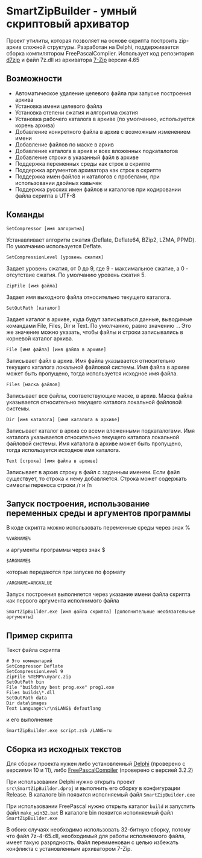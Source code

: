 # SmartZipBuilder - умный скриптовый архиватор

Проект утилиты, которая позволяет на основе скрипта построить zip-архив сложной структуры.
Разработан на Delphi, поддерживается сборка компилятором FreePascalCompiler.
Использует код репозитория [d7zip](https://github.com/zedalaye/d7zip) и файл 7z.dll из архиватора
[7-Zip](https://www.7-zip.org) версии 4.65

## Возможности

* Автоматическое удаление целевого файла при запуске построения архива
* Установка имени целевого файла
* Установка степени сжатия и алгоритма сжатия
* Установка рабочего каталога в архиве (по умолчанию, используется корень архива)
* Добавление конкретного файла в архив с возможным изменением имени
* Добавление файлов по маске в архив
* Добавление каталога в архив и всех вложенных подкаталогов
* Добавление строки в указанный файл в архиве
* Поддержка переменных среды как строк в скрипте
* Поддержка аргументов архиватора как строк в скрипте
* Поддержка имен файлов и каталогов с пробелами, при использовании двойных кавычек
* Поддержка русских имен файлов и каталогов при кодировании файла скрипта в UTF-8

## Команды

`SetCompressor [имя алгоритма]`

Устанавливает алгоритм сжатия (Deflate, Deflate64, BZip2, LZMA, PPMD). По умолчанию используется Deflate.

`SetCompressionLevel [уровень сжатия]`

Задает уровень сжатия, от 0 до 9, где 9 - максимальное сжатие, а 0 - отсутствие сжатия.
По умолчанию уровень сжатия 5.

`ZipFile [имя файла]`

Задает имя выходного файла относительно текущего каталога.

`SetOutPath [каталог]`

Задает каталог в архиве, куда будут записываться данные, выводимые командами File, Files, Dir и Text.
По умолчанию, равно значению `.`. Это же значение можно указать, чтобы файлы и строки записывались в корневой каталог архива.

`File [имя файла] [имя файла в архиве]`

Записывает файл в архив. Имя файла указывается относительно текущего каталога локальной файловой системы. Имя файла в архиве может быть пропущено, тогда используется исходное имя файла.

`Files [маска файлов]`

Записывает все файлы, соответствующие маске, в архив. Маска файла указывается относительно текущего каталога локальной файловой системы.

`Dir [имя каталога] [имя каталога в архиве]`

Записывает каталог в архив со всеми вложенными подкаталогами. Имя каталога указывается относительно текущего каталога локальной файловой системы. Имя каталога в архиве может быть пропущено, тогда используется исходное имя каталога.

`Text [строка] [имя файла в архиве]`

Записывает в архив строку в файл с заданным именем. Если файл существует, то строка к нему добавляется. Строка может содержать символы переноса строки /r и /n

## Запуск построения, использование переменных среды и аргументов программы

В коде скрипта можно использовать переменные среды через знак %

`%VARNAME%`

и аргументы программы через знак $

`$ARGNAME$`

которые передаются при запуске по формату

`/ARGNAME=ARGVALUE`

Запуск построения выполняется через указание имени файла скрипта как первого аргумента исполнимого файла

`SmartZipBuilder.exe [имя файла скрипта] [дополнительные необязательные аргументы]`

## Пример скрипта

Текст файла скрипта
```
# Это комментарий
SetCompressor Deflate
SetCompressionLevel 9
ZipFile %TEMP%\myarc.zip
SetOutPath bin
File "builds\my best prog.exe" prog1.exe
Files builds\*.dll
SetOutPath data
Dir data\images
Text Language:\r\n$LANG$ defautlang
```

и его выполнение

`SmartZipBuilder.exe script.zsb /LANG=ru`

## Сборка из исходных текстов

Для сборки проекта нужен либо установленный
[Delphi](https://delphi.embarcadero.com/)
(проверено с версиями 10 и 11),
либо [FreePascalCompiler](https://www.freepascal.org)
(проверено с версией 3.2.2)

При использовании Delphi нужно открыть проект
`src\SmartZipBuilder.dproj` и выполнить его сборку в конфигурации Release.
В каталоге bin появится исполняемый файл `SmartZipBuilder.exe`

При использовании FreePascal нужно открыть каталог
`build` и запустить файл `make_win32.bat`
В каталоге bin появится исполняемый файл `SmartZipBuilder.exe`

В обоих случаях необходимо использовать 32-битную сборку, потому что
файл 7z-4-65.dll, необходимый для работы исполняемого файла, имеет такую разрядность.
Файл переименован с целью избежать конфликта с установленным архиватором 7-Zip.
